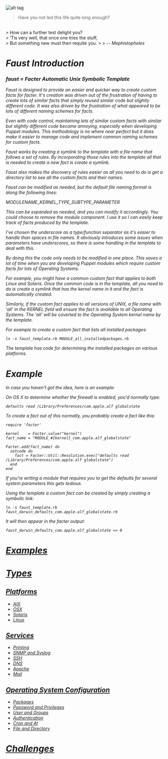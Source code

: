 ![alt tag](https://raw.githubusercontent.com/richardatlateralblast/faust/master/faust.jpg)

> Have you not led this life quite long enough?
<br>
> How can a further test delight you?
<br>
> ’Tis very well, that once one tries the stuff,
<br>
> But something new must then requite you.
>
> -- <cite>Mephistopheles<cite>

Faust Introduction
==================

### faust = Facter Automatic Unix Symbolic Template ###

Faust is designed to provide an easier and quicker way to create custom
facts for facter. It's creation was driven out of the frustration of having
to create lots of similar facts that simply reused similar code but slightly
different code. It was also driven by the frustration of what appeared to be
lots of different naming schemes for facts.

Even with code control, maintaining lots of similar custom facts with similar
but slightly different code became annoying, especially when developing Puppet
modules. This methodology is no where near perfect but it does make it easier
to manage code and implement common naming schemes for custom facts.

Faust works by creating a symlink to the template with a file name that
follows a set of rules.  By incorporating those rules into the template all
that is needed to create a new fact is create a symlink.

Faust also makes the discovery of rules easier as all you need to do is get
a directory list to see all the custom facts and their names.

Faust can be modified as needed, but the default file naming format is along
the following lines:

MODULENAME_KERNEL_TYPE_SUBTYPE_PARAMETER

This can be expanded as needed, and you can modify it accordingly. You could
choose to remove the module component. I use it so I can easily keep track
of facts produced by the template.

I've chosen the underscore as a type/function separator as it's easier to
handle than spaces in file names. It obviously introduces some issues when
parameters have underscores, so there is some handling in the template to
deal with this.

By doing this the code only needs to be modified in one place. This saves a
lot of time when you are developing Puppet modules which require custom facts
for lots of Operating Systems.

For example, you might have a common custom fact that applies to both Linux
and Solaris. Once the common code is in the template, all you need to do is
create a symlink that has the kernel name in it and the fact is automatically
created.

Similarly, if the custom fact applies to all versions of UNIX, a file name
with 'all' in the KERNEL field will ensure the fact is available to all
Operating Systems. The 'all' will be coverted to the Operating System kernel
name by the template.

For example to create a custom fact that lists all installed packages:

```
ln -s faust_template.rb MODULE_all_installedpackages.rb
```

The template has code for determining the installed packages on various
platforms.

Example
=======

In case you haven't got the idea, here is an example:

On OS X to determine whether the firewall is enabled, you'd normally type:

```
defaults read /Library/Preferences/com.apple.alf globalstate
```

To create a fact out of this normally, you probably create a fact like this:

```
require 'facter'

kernel    = Facter.value("kernel")
fact_name = "MODULE_#{kernel}_com.apple.alf_globalstate"

Facter.add(fact_name) do
  setcode do
    fact = Facter::Util::Resolution.exec("defaults read /Library/Preferences/com.apple.alf globalstate")
  end
end
```

If you're writing a module that requires you to get the defaults for several
system parameters this gets tedious.

Using the template a custom fact can be created by simply creating a symbolic link:

```
ln -s faust_template.rb faust_darwin_defaults_com.apple.alf_globalstate.rb
```

It will then appear in the facter output:

```
faust_darwin_defaults_com.apple.alf_globalstate => 0
```

# [Examples](https://github.com/richardatlateralblast/faust/wiki/2.-Examples) #

# [Types](https://github.com/richardatlateralblast/faust/wiki/3.-Types) #

## [Platforms](https://github.com/richardatlateralblast/faust/wiki/3.1.-Platforms) ##

- [AIX](https://github.com/richardatlateralblast/faust/wiki/3.1.1.-AIX)
- [OSX](https://github.com/richardatlateralblast/faust/wiki/3.1.2.-OSX)
- [Solaris](https://github.com/richardatlateralblast/faust/wiki/3.1.3.-Solaris)
- [Linux](https://github.com/richardatlateralblast/faust/wiki/3.1.4.-Linux)

## [Services](https://github.com/richardatlateralblast/faust/wiki/3.2.-Services) ##

- [Printing](https://github.com/richardatlateralblast/faust/wiki/3.2.1.-Printing)
- [SNMP and Syslog](https://github.com/richardatlateralblast/faust/wiki/3.2.2.-SNMP-And-Syslog)
- [SSH](https://github.com/richardatlateralblast/faust/wiki/3.2.3.-SSH)
- [DNS](3https://github.com/richardatlateralblast/faust/wiki/3.2.4.-DNS)
- [Apache](https://github.com/richardatlateralblast/faust/wiki/3.2.5.-Apache)
- [Mail](https://github.com/richardatlateralblast/faust/wiki/3.2.6.-Mail)

## [Operating System Configuration](https://github.com/richardatlateralblast/faust/wiki/3.3.-Operating-System-Configuration) ##

- [Packages](https://github.com/richardatlateralblast/faust/wiki/3.3.1.-Packages)
- [Password and Privileges](https://github.com/richardatlateralblast/faust/wiki/3.3.2.-Password-And-Privileges)
- [User and Groups](https://github.com/richardatlateralblast/faust/wiki/3.3.3.-User-And-Group)
- [Authentication](https://github.com/richardatlateralblast/faust/wiki/3.3.4.-Authentication)
- [Cron and At](https://github.com/richardatlateralblast/faust/wiki/3.3.5.-Cron-And-At)
- [File and Directory](https://github.com/richardatlateralblast/faust/wiki/3.3.6.-File-And-Directory)

# [Challenges](https://github.com/richardatlateralblast/faust/wiki/4.-Challenges) #
